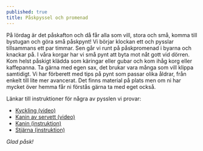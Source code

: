 ```yaml
---
published: true
title: Påskpyssel och promenad
---
```


På lördag är det påskafton och då får alla som vill, stora och små, komma till bystugan och göra små påskpynt! Vi börjar klockan ett och pysslar tillsammans ett par timmar. Sen går vi runt på påskpromenad i byarna och knackar på. I våra korgar har vi små pynt att byta mot nåt gott vid dörren. Kom helst påskigt klädda som käringar eller gubar och kom ihåg korg eller kaffepanna. Ta gärna med egen sax, det brukar vara många som vill klippa samtidigt. Vi har förberett med tips på pynt som passar olika åldrar, från enkelt till lite mer avancerat. Det finns material på plats men om ni har mycket över hemma får ni förstås gärna ta med eget också.


Länkar till instruktioner för några av pysslen vi provar:
- [Kyckling (video)](https://www.youtube.com/watch?v=85fBJtnYk7Q)
- [Kanin av servett (video)](https://youtu.be/VBlHHkA2Zqw)
- [Kanin (instruktion)](https://www.origami-tutorial.com/traditional-origami-rabbit.html)
- [Stjärna (instruktion)](https://quillingsupply.com/freemoravianstarinstructions)

*Glad påsk!*
